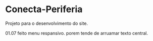 # Conecta-Periferia
Projeto para o desenvolvimento do site.

01.07 feito menu respansivo. porem tende de arruamar texto central.
